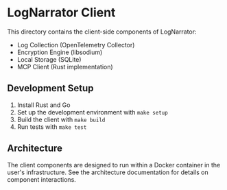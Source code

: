 # LogNarrator Client

This directory contains the client-side components of LogNarrator:

- Log Collection (OpenTelemetry Collector)
- Encryption Engine (libsodium)
- Local Storage (SQLite)
- MCP Client (Rust implementation)

## Development Setup

1. Install Rust and Go
2. Set up the development environment with `make setup`
3. Build the client with `make build`
4. Run tests with `make test`

## Architecture

The client components are designed to run within a Docker container in the user's infrastructure. See the architecture documentation for details on component interactions.
